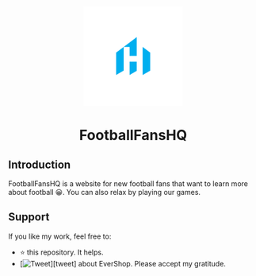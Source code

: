 <p align="center">
<img width="200" height="200"  src="sliki/logo.png"/>
</p>

<p align="center">
<h1 align="center"><strong> FootballFansHQ</strong></h1>
</p>

## Introduction
FootballFansHQ is a website for new football fans that want to learn more about football 😀. You can also relax by playing our games.


## Support

If you like my work, feel free to:

- ⭐ this repository. It helps.
- [![Tweet](https://img.shields.io/twitter/url/http/shields.io.svg?style=social)][tweet] about EverShop. Please accept my gratitude.

